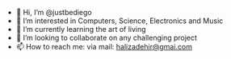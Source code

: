 - 👋 Hi, I’m @justbediego
- 👀 I’m interested in Computers, Science, Electronics and Music
- 🌱 I’m currently learning the art of living
- 💞️ I’m looking to collaborate on any challenging project
- 📫 How to reach me: via mail: halizadehir@gmai.com

<!---
justbediego/justbediego is a ✨ special ✨ repository because its `README.md` (this file) appears on your GitHub profile.
You can click the Preview link to take a look at your changes.
--->
